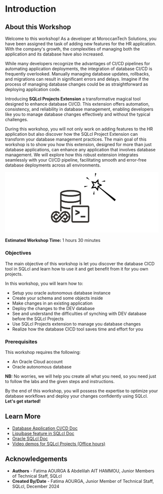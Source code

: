 # Introduction

## About this Workshop

Welcome to this workshop! As a developer at MoroccanTech Solutions, you have been assigned the task of adding new features for the HR application. With the company's growth, the complexities of managing both the application and its database have also increased.

While many developers recognize the advantages of CI/CD pipelines for automating application deployments, the integration of database CI/CD is frequently overlooked. Manually managing database updates, rollbacks, and migrations can result in significant errors and delays. Imagine if the process of managing database changes could be as straightforward as deploying application code.

Introducing **SQLcl Projects Extension** a transformative magical tool designed to enhance database CI/CD. This extension offers automation, consistency, and reliability in database management, enabling developers like you to manage database changes effectively and without the typical challenges.

During this workshop, you will not only work on adding features to the HR application but also discover how the SQLcl Project Extension can transform your database management practices. The main goal of this workshop is to show you how this extension, designed for more than just database applications, can enhance any application that involves database management. We will explore how this robust extension integrates seamlessly with your CI/CD pipeline, facilitating smooth and error-free database deployments across all environments.

![Image for SQLcl Projects logo and Harry Potter](./../1-introduction/images/sqlcl-projects-logo.png " ")

**Estimated Workshop Time:** 1 hours 30 minutes

### **Objectives**

The main objective of this workshop is let you discover the database CICD tool in SQLcl and learn how to use it and get benefit from it for you own projects.

In this workshop, you will learn how to:

* Setup you oracle autonomous database instance
* Create your schema and some objects inside
* Make changes in an existing application
* Deploy the changes to the DEV database
* See and understand the difficulties of synching with DEV database before the SQLcl Projects
* Use SQLcl Projects extension to manage you database changes
* Realize how the database CICD tool saves time and effort for you

### **Prerequisites**

This workshop requires the following:

* An Oracle Cloud account
* Oracle autonomous database

**NB:** No worries, we will help you create all what you need, so you need just to follow the labs and the given steps and instructions.

By the end of this workshop, you will possess the expertise to optimize your database workflows and deploy your changes confidently using SQLcl. **Let's get started!**

## Learn More

* [Database Application CI/CD Doc](https://docs.oracle.com/en/database/oracle/sql-developer-command-line/24.3/sqcug/database-application-ci-cd.html#GUID-6A942F42-A365-4FF2-9D05-6DC2A0740D24)
* [Liquibase feature in SQLcl Doc](https://docs.oracle.com/en/database/oracle/sql-developer-command-line/24.3/sqcug/using-liquibase.html)
* [Oracle SQLcl Doc](https://docs.oracle.com/en/database/oracle/sql-developer-command-line/24.3/sqcug/working-sqlcl.html)
* [Video demos for SQLcl Projects (Office hours)](https://docs.oracle.com/en/database/oracle/sql-developer-command-line/24.3/sqcug/working-sqlcl.html)

## Acknowledgements

* **Authors** - Fatima AOURGA & Abdelilah AIT HAMMOU, Junior Members of Technical Staff, SQLcl
* **Created By/Date** - Fatima AOURGA, Junior Member of Technical Staff, SQLcl, December 2024